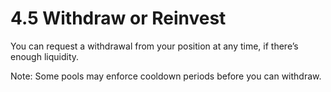 # 4.5 Withdraw or Reinvest

You can request a withdrawal from your position at any time, if there’s enough liquidity.

Note: Some pools may enforce cooldown periods before you can withdraw.